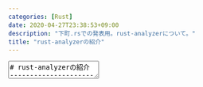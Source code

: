 ```yaml
---
categories: [Rust]
date: 2020-04-27T23:38:53+09:00
description: "下町.rsでの発表用。rust-analyzerについて。"
title: "rust-analyzerの紹介"
---
```

<textarea data-markdown
    data-separator="\n===\n"
    data-vertical="\n---\n"
    data-notes="^Note:">
# rust-analyzerの紹介
----------------------
[下町.rs #1 (オンライン） - connpass](https://shitamachi.connpass.com/event/173972/)

<!-- .slide: class="center" -->
===
# About Me
---------
![κeenのアイコン](/images/kappa.png) <!-- .element: style="position:absolute;right:0;z-index:-1" width="20%" -->

 * κeen
 * [@blackenedgold](https://twitter.com/blackenedgold)
 * Github: [KeenS](https://github.com/KeenS)
 * GitLab: [blackenedgold](https://gitlab.com/blackenedgold)
 * [Idein Inc.](https://idein.jp/)のエンジニア
 * Lisp, ML, Rust, Shell Scriptあたりを書きます

===

# rust-analyzer
---------------

* 最近開発が盛んなRustのIDEバックエンド
  + この発表より先に紹介記事でてきちゃった… https://rust-analyzer.github.io/blog/2020/04/20/first-release.html
* 最近alphaがリリースされたよ


<blockquote class="twitter-tweet"><p lang="ja" dir="ltr">最近成熟してきているrust-analyzer、勧告が提案されてる<br><br>Transition to rust-analyzer as our official LSP (Language Server Protocol) implementation by nikomatsakis · Pull Request #2912 · rust-lang/rfcs<a href="https://t.co/O0Wvi4nGAL">https://t.co/O0Wvi4nGAL</a></p>&mdash; κeen (@blackenedgold) <a href="https://twitter.com/blackenedgold/status/1253168378333675520?ref_src=twsrc%5Etfw">April 23, 2020</a></blockquote>

===
# RustのIDEバックエンド
-----------------------

* 昔: racer
* 今: rls
* 未来: rust-analyzer


===
# rlsとLSP
-----------

* rlsのバックグラウンドについておさらい
* LSP: IDEバックエンドのプロトコル
* rls: RustのLSPサーバ
  + rust language server
  + 現在公式の推奨ツール
  + みんな使ってるよね？

===
# LSP
-----

* [これ](https://microsoft.github.io/language-server-protocol/)
* Microsoft主導で策定したIDEバックエンドのプロトコル
  + JSON RPCベース
* コーディング支援をIDE（フロントエンド）と解析ツール（バックエンド）に分離する
  * 型とかドキュメントとか定義ジャンプとか
  * 言語解析が必要なので言語ごとに必要
* 一回バックエンドツールを作れば使い回せる

===
# LSP

![lspとエディタ、バックエンドの関係](/images/lsp.png) <!-- .element: style="width="100%" -->

===
# 余談1: rust survey
-------------------

* [Rust Survey 2019 Results | Rust Blog](https://blog.rust-lang.org/2020/04/17/Rust-survey-2019.html)
* Rustの使用歴とか開発環境とかのアンケート
* エディタ（IDE）はVSCode, Vim, IntelliJが3大巨頭でEmacs, Sublimeが次ぐくらい
* IDEバックエンドは43%がrls, 21.7%がIntelliJ, 15.2%がrust-analyzer

===
# 余談2: IntelliJ Rust
-----------------------

* IntelliJ Rustは自前でRustを解析している
* rlsもrust-analyzerも使ってない
* あとフォーマッタも独自っぽい
  + それはちょっと…

===
# IDEバックエンド比較
---------------------

<table>
<tr><th>ツール</th><th>開発</th><th>適用範囲</th><th>特徴</th></tr>
<tr><td>rls</td><td>公式</td><td>LSP</td><td>コンパイルして中間生成物としてIDE向けの情報を出す（遅い）</td></tr>
<tr><td>IntelliJ Rust</td><td>JetBrain</td><td>IntelliJでのみ使える</td><td>編集にあわせてオンデマンドで情報を出す（速い）</td></tr>
<tr><td>rust-analyzer</td><td>公式</td><td>LSP</td><td>編集にあわせてオンデマンドで情報を出す（速い）。開発途上</td></tr>
</table>

===
# library-ification
----------------

* rls → rust-analyzerは単にフルスクラッチしただけではない
* Rustコンパイラを周辺ツールフレンドリに再構成する流れもきてる
  + [library-ification](https://smallcultfollowing.com/babysteps/blog/2020/04/09/libraryification/)
  + [demand-driven compilation](https://rustc-dev-guide.rust-lang.org/query.html)
* 例えば[Chalk](https://blog.rust-lang.org/inside-rust/2020/03/28/traits-sprint-1.html)とか

===
# 使ってみた
------

* 少しだけrust-analyzer使ってみた
* 感覚的に、慣れもあってrlsの方が使いやすい気がする
  + 補完とか賢い気がする…？
* rust-analyzerはコマンドがいっぱいあって便利
  + 今後の発展に期待

===
# デモ
-------

===
# まとめ
--------

* rust-analyzerはRustの新しいlspサーバだよ
* 荒削りだけど現時点でもrlsより優れているところもあるよ
* 見えづらいけどコンパイラ言語以外の面でも進化してるよ
  + 言語は総合力！
* 多分そのうち公式になるから覚えておいてね


</textarea>

